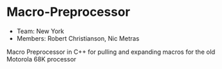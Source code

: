 # Macro-Preprocessor
* Team: New York
* Members: Robert Christianson, Nic Metras

Macro Preprocessor in C++ for pulling and expanding macros for the old Motorola 68K processor

